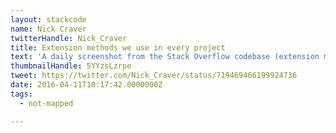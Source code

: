 ```yaml
---
layout: stackcode
name: Nick Craver
twitterHandle: Nick_Craver
title: Extension methods we use in every project
text: 'A daily screenshot from the Stack Overflow codebase (extension methods we use in every project). '
thumbnailHandle: 5YYzsLzrpe
tweet: https://twitter.com/Nick_Craver/status/719469466199924736
date: 2016-04-11T10:17:42.0000000Z
tags:
  - not-mapped

---
```

